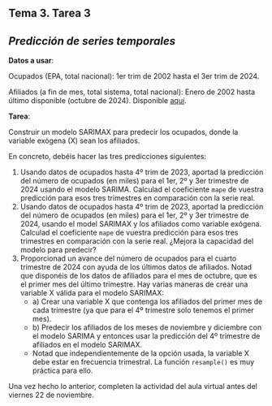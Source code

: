 ## Tema 3. Tarea 3
## *Predicción de series temporales*

**Datos a usar**:

Ocupados (EPA, total nacional): 1er trim de 2002 hasta el 3er trim de 2024. 

Afiliados (a fin de mes, total sistema, total nacional): Enero de 2002 hasta último disponible (octubre de 2024). Disponible [aquí](https://www.seg-social.es/wps/portal/wss/internet/EstadisticasPresupuestosEstudios/Estadisticas/EST8/EST10/EST305/EST306).

**Tarea**:

Construir un modelo SARIMAX para predecir los ocupados, donde la variable exógena (X) sean los afiliados.  

En concreto, debéis hacer las tres predicciones siguientes:
1. Usando datos de ocupados hasta 4º trim de 2023, aportad la predicción del número de ocupados (en miles) para el 1er, 2º y 3er trimestre de 2024 usando el modelo SARIMA. Calculad el coeficiente ```mape``` de vuestra predicción para esos tres trimestres en comparación con la serie real.
2. Usando datos de ocupados hasta 4º trim de 2023, aportad la predicción del número de ocupados (en miles) para el 1er, 2º y 3er trimestre de 2024, usando el model SARIMAX y los afiliados como variable exógena. Calculad el coeficiente ```mape``` de vuestra predicción para esos tres trimestres en comparación con la serie real. ¿Mejora la capacidad del modelo para predecir?
3. Proporcionad un avance del número de ocupados para el cuarto trimestre de 2024 con ayuda de los últimos datos de afiliados. Notad que disponéis de los datos de afiliados para el mes de octubre, que es el primer mes del último trimestre. Hay varias maneras de crear una variable X válida para el modelo SARIMAX:
    * a) Crear una variable X que contenga los afiliados del primer mes de cada trimestre (ya que para el 4º trimestre solo tenemos el primer mes).
    * b) Predecir los afiliados de los meses de noviembre y diciembre con el modelo SARIMA y entonces usar la predicción del 4º trimestre de afiliados en el modelo SARIMAX.
    * Notad que independientemente de la opción usada, la variable X debe estar en frecuencia trimestral. La función ```resample()``` es muy práctica para ello. 

Una vez hecho lo anterior, completen la actividad del aula virtual antes del viernes 22 de noviembre.
